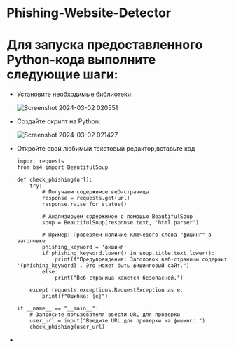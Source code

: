 # Phishing-Website-Detector

# Для запуска предоставленного Python-кода выполните следующие шаги:
<ul>

<li>Установите необходимые библиотеки:</li>

![Screenshot 2024-03-02 020551](https://github.com/Hasul79/Phishing-Website-Detector/assets/95657084/47b17144-83f9-4c85-ad87-6028934cad81)

<li>Создайте скрипт на Python:</li>

![Screenshot 2024-03-02 021427](https://github.com/Hasul79/Phishing-Website-Detector/assets/95657084/5c54227d-4c2c-42f6-88be-d1108db349f5)


<li>Откройте свой любимый текстовый редактор,вставьте код</li>

```
import requests
from bs4 import BeautifulSoup

def check_phishing(url):
    try:
        # Получаем содержимое веб-страницы
        response = requests.get(url)
        response.raise_for_status()

        # Анализируем содержимое с помощью BeautifulSoup
        soup = BeautifulSoup(response.text, 'html.parser')

        # Пример: Проверяем наличие ключевого слова "фишинг" в заголовке
        phishing_keyword = 'фишинг'
        if phishing_keyword.lower() in soup.title.text.lower():
            print(f"Предупреждение: Заголовок веб-страницы содержит '{phishing_keyword}'. Это может быть фишинговый сайт.")
        else:
            print("Веб-страница кажется безопасной.")

    except requests.exceptions.RequestException as e:
        print(f"Ошибка: {e}")

if __name__ == "__main__":
    # Запросите пользователя ввести URL для проверки
    user_url = input("Введите URL для проверки на фишинг: ")
    check_phishing(user_url)
```

<li></li>
</ul>
